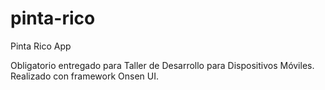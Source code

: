 # pinta-rico
Pinta Rico App

Obligatorio entregado para Taller de Desarrollo para Dispositivos Móviles.
Realizado con framework Onsen UI.
